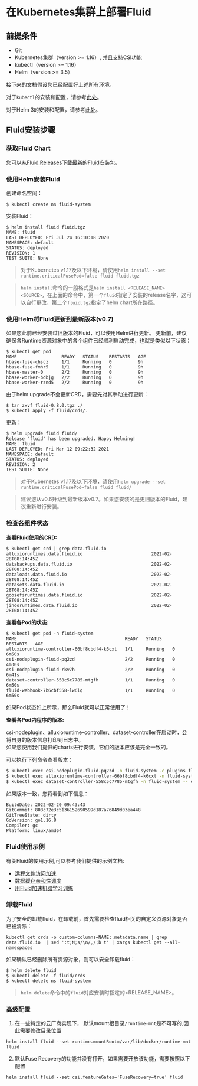 # 在Kubernetes集群上部署Fluid

## 前提条件

- Git
- Kubernetes集群（version >= 1.16）, 并且支持CSI功能
- kubectl（version >= 1.16）
- Helm（version >= 3.5）

接下来的文档假设您已经配置好上述所有环境。

对于`kubectl`的安装和配置，请参考[此处](https://kubernetes.io/docs/tasks/tools/install-kubectl/)。

对于Helm 3的安装和配置，请参考[此处](https://v3.helm.sh/docs/intro/install/)。

## Fluid安装步骤

### 获取Fluid Chart

您可以从[Fluid Releases](https://github.com/fluid-cloudnative/fluid/releases)下载最新的Fluid安装包。


### 使用Helm安装Fluid

创建命名空间：

```shell
$ kubectl create ns fluid-system
```

安装Fluid：

```shell
$ helm install fluid fluid.tgz
NAME: fluid
LAST DEPLOYED: Fri Jul 24 16:10:18 2020
NAMESPACE: default
STATUS: deployed
REVISION: 1
TEST SUITE: None
```

> 对于Kubernetes v1.17及以下环境，请使用`helm install --set runtime.criticalFusePod=false fluid fluid.tgz`

> `helm install`命令的一般格式是`helm install <RELEASE_NAME> <SOURCE>`，在上面的命令中，第一个`fluid`指定了安装的release名字，这可以自行更改，第二个`fluid.tgz`指定了helm chart所在路径。

### 使用Helm将Fluid更新到最新版本(v0.7)

如果您此前已经安装过旧版本的Fluid，可以使用Helm进行更新。
更新前，建议确保各Runtime资源对象中的各个组件已经顺利启动完成，也就是类似以下状态：

```shell
$ kubectl get pod
NAME                 READY   STATUS    RESTARTS   AGE
hbase-fuse-chscz     1/1     Running   0          9h
hbase-fuse-fmhr5     1/1     Running   0          9h
hbase-master-0       2/2     Running   0          9h
hbase-worker-bdbjg   2/2     Running   0          9h
hbase-worker-rznd5   2/2     Running   0          9h
```

由于helm upgrade不会更新CRD，需要先对其手动进行更新：

```shell
$ tar zxvf fluid-0.8.0.tgz ./
$ kubectl apply -f fluid/crds/.
```

更新：
```shell
$ helm upgrade fluid fluid/
Release "fluid" has been upgraded. Happy Helming!
NAME: fluid
LAST DEPLOYED: Fri Mar 12 09:22:32 2021
NAMESPACE: default
STATUS: deployed
REVISION: 2
TEST SUITE: None
```

> 对于Kubernetes v1.17及以下环境，请使用`helm upgrade --set runtime.criticalFusePod=false fluid fluid/`

> 建议您从v0.6升级到最新版本v0.7。如果您安装的是更旧版本的Fluid，建议重新进行安装。

### 检查各组件状态

**查看Fluid使用的CRD:**

```shell
$ kubectl get crd | grep data.fluid.io
alluxioruntimes.data.fluid.io                          2022-02-28T08:14:45Z
databackups.data.fluid.io                              2022-02-28T08:14:45Z
dataloads.data.fluid.io                                2022-02-28T08:14:45Z
datasets.data.fluid.io                                 2022-02-28T08:14:45Z
goosefsruntimes.data.fluid.io                          2022-02-28T08:14:45Z
jindoruntimes.data.fluid.io                            2022-02-28T08:14:45Z
```

**查看各Pod的状态:**

```shell
$ kubectl get pod -n fluid-system
NAME                                         READY   STATUS    RESTARTS   AGE
alluxioruntime-controller-66bf8cbdf4-k6cxt   1/1     Running   0          6m50s
csi-nodeplugin-fluid-pq2zd                   2/2     Running   0          4m30s
csi-nodeplugin-fluid-rkv7h                   2/2     Running   0          6m41s
dataset-controller-558c5c7785-mtgfh          1/1     Running   0          6m50s
fluid-webhook-7b6cbf558-lw6lq                1/1     Running   0          6m50s
```

如果Pod状态如上所示，那么Fluid就可以正常使用了！

**查看各Pod内程序的版本:**

csi-nodeplugin、alluxioruntime-controller、dataset-controller在启动时，会将自身的版本信息打印到日志中。  
如果您使用我们提供的charts进行安装，它们的版本应该是完全一致的。  

可以执行下列命令查看版本： 
```bash
$ kubectl exec csi-nodeplugin-fluid-pq2zd -n fluid-system -c plugins fluid-csi version
$ kubectl exec alluxioruntime-controller-66bf8cbdf4-k6cxt -n fluid-system -- alluxioruntime-controller version
$ kubectl exec dataset-controller-558c5c7785-mtgfh -n fluid-system -- dataset-controller version
```

如果版本一致，您将看到如下信息：
```
BuildDate: 2022-02-20_09:43:43
GitCommit: 808c72e3c5136152690599d187a76849d03ea448
GitTreeState: dirty
GoVersion: go1.16.8
Compiler: gc
Platform: linux/amd64
```

### Fluid使用示例

有关Fluid的使用示例,可以参考我们提供的示例文档:
- [远程文件访问加速](../samples/accelerate_data_accessing.md)
- [数据缓存亲和性调度](../samples/data_co_locality.md)
- [用Fluid加速机器学习训练](../samples/machinelearning.md)

### 卸载Fluid

为了安全的卸载fluid，在卸载前，首先需要检查fluid相关的自定义资源对象是否已被清除：
```shell
kubectl get crds -o custom-columns=NAME:.metadata.name | grep data.fluid.io  | sed ':t;N;s/\n/,/;b t' | xargs kubectl get --all-namespaces
```
如果确认已经删除所有资源对象，则可以安全卸载fluid：

```shell
$ helm delete fluid
$ kubectl delete -f fluid/crds
$ kubectl delete ns fluid-system
```

> `helm delete`命令中的`fluid`对应安装时指定的<RELEASE_NAME>。


### 高级配置

1. 在一些特定的云厂商实现下， 默认mount根目录`/runtime-mnt`是不可写的,因此需要修改目录位置

```
helm install fluid --set runtime.mountRoot=/var/lib/docker/runtime-mnt fluid
```

2. 默认Fuse Recovery的功能并没有打开，如果需要开放该功能，需要按照以下配置

```
helm install fluid --set csi.featureGates='FuseRecovery=true' fluid
```
